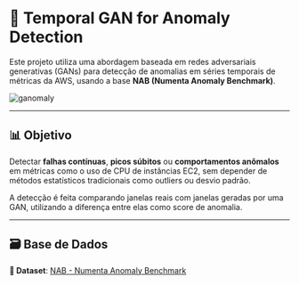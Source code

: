 # 🧠 Temporal GAN for Anomaly Detection

Este projeto utiliza uma abordagem baseada em redes adversariais generativas (GANs) para detecção de anomalias em séries temporais de métricas da AWS, usando a base **NAB (Numenta Anomaly Benchmark)**.

![ganomaly](https://img.shields.io/badge/GANomaly-PyTorch-blue)


---

## 📊 Objetivo

Detectar **falhas contínuas**, **picos súbitos** ou **comportamentos anômalos** em métricas como o uso de CPU de instâncias EC2, sem depender de métodos estatísticos tradicionais como outliers ou desvio padrão.

A detecção é feita comparando janelas reais com janelas geradas por uma GAN, utilizando a diferença entre elas como score de anomalia.

---

## 🗃️ Base de Dados

**📁 Dataset**: [NAB - Numenta Anomaly Benchmark](https://github.com/numenta/NAB)
